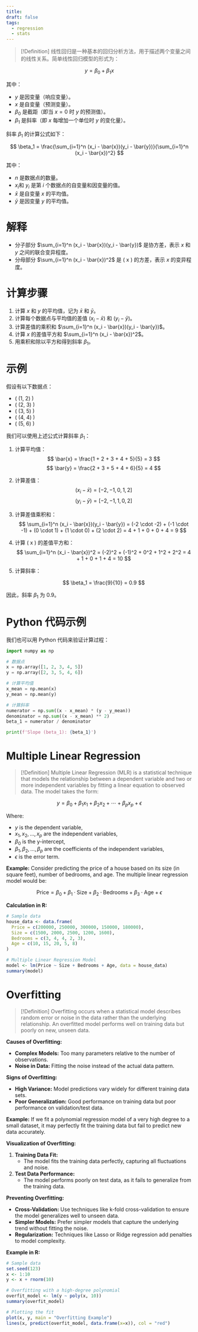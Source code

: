 ```yaml
---
title: 
draft: false
tags:
  - regression
  - stats
---
```

> [!Definition]
> 线性回归是一种基本的回归分析方法，用于描述两个变量之间的线性关系。简单线性回归模型的形式为：

$$ y = \beta_0 + \beta_1 x $$

其中：
- $y$ 是因变量（响应变量）。
- $x$ 是自变量（预测变量）。
- $\beta_0$ 是截距（即当 $x = 0$ 时 $y$ 的预测值）。
- $\beta_1$ 是斜率（即 $x$ 每增加一个单位时 $y$ 的变化量）。

斜率 $\beta_1$ 的计算公式如下：

$$
\beta_1 = \frac{\sum_{i=1}^n (x_i - \bar{x})(y_i - \bar{y})}{\sum_{i=1}^n (x_i - \bar{x})^2}
$$

其中：
- $n$ 是数据点的数量。
- $x_i$和 $y_i$ 是第 $i$ 个数据点的自变量和因变量的值。
- $\bar{x}$ 是自变量 $x$ 的平均值。
- $\bar{y}$ 是因变量 $y$ 的平均值。

# 解释

- 分子部分 $\sum_{i=1}^n (x_i - \bar{x})(y_i - \bar{y})$ 是协方差，表示 $x$ 和 $y$ 之间的联合变异程度。
- 分母部分 $\sum_{i=1}^n (x_i - \bar{x})^2$ 是 \( x \) 的方差，表示 $x$ 的变异程度。

# 计算步骤

1. 计算 $x$ 和 $y$ 的平均值，记为 $\bar{x}$ 和 $\bar{y}$。
2. 计算每个数据点与平均值的差值 $(x_i - \bar{x})$ 和 $(y_i - \bar{y})$。
3. 计算差值的乘积和 $\sum_{i=1}^n (x_i - \bar{x})(y_i - \bar{y})$。
4. 计算 $x$ 的差值平方和 $\sum_{i=1}^n (x_i - \bar{x})^2$。
6. 用乘积和除以平方和得到斜率 $\beta_1$。

# 示例

假设有以下数据点：
- \( (1, 2) \)
- \( (2, 3) \)
- \( (3, 5) \)
- \( (4, 4) \)
- \( (5, 6) \)

我们可以使用上述公式计算斜率 $\beta_1$：

1. 计算平均值：
   $$
   \bar{x} = \frac{1 + 2 + 3 + 4 + 5}{5} = 3
   $$
   $$
   \bar{y} = \frac{2 + 3 + 5 + 4 + 6}{5} = 4
   $$

2. 计算差值：
   $$
   (x_i - \bar{x}) = [-2, -1, 0, 1, 2]
   $$
   $$
   (y_i - \bar{y}) = [-2, -1, 1, 0, 2]
   $$

3. 计算差值乘积和：
   $$
   \sum_{i=1}^n (x_i - \bar{x})(y_i - \bar{y}) = (-2 \cdot -2) + (-1 \cdot -1) + (0 \cdot 1) + (1 \cdot 0) + (2 \cdot 2) = 4 + 1 + 0 + 0 + 4 = 9
   $$

4. 计算 \( x \) 的差值平方和：
   $$
   \sum_{i=1}^n (x_i - \bar{x})^2 = (-2)^2 + (-1)^2 + 0^2 + 1^2 + 2^2 = 4 + 1 + 0 + 1 + 4 = 10
   $$

5. 计算斜率：
   
   $$
   \beta_1 = \frac{9}{10} = 0.9
   $$
   

因此，斜率 $\beta_1$ 为 0.9。

# Python 代码示例

我们也可以用 Python 代码来验证计算过程：

```python
import numpy as np

# 数据点
x = np.array([1, 2, 3, 4, 5])
y = np.array([2, 3, 5, 4, 6])

# 计算平均值
x_mean = np.mean(x)
y_mean = np.mean(y)

# 计算斜率
numerator = np.sum((x - x_mean) * (y - y_mean))
denominator = np.sum((x - x_mean) ** 2)
beta_1 = numerator / denominator

print(f'Slope (beta_1): {beta_1}')
```

# Multiple Linear Regression

>[!Definition]
>Multiple Linear Regression (MLR) is a statistical technique that models the relationship between a dependent variable and two or more independent variables by fitting a linear equation to observed data. The model takes the form:

$$ y = \beta_0 + \beta_1x_1 + \beta_2x_2 + \cdots + \beta_px_p + \epsilon $$

Where:
- $y$ is the dependent variable,
- $x_1, x_2, \ldots, x_p$ are the independent variables,
- $\beta_0$ is the y-intercept,
- $\beta_1, \beta_2, \ldots, \beta_p$ are the coefficients of the independent variables,
- $\epsilon$ is the error term.

**Example:**
Consider predicting the price of a house based on its size (in square feet), number of bedrooms, and age. The multiple linear regression model would be:

$$ \text{Price} = \beta_0 + \beta_1 \cdot \text{Size} + \beta_2 \cdot \text{Bedrooms} + \beta_3 \cdot \text{Age} + \epsilon $$

**Calculation in R:**

```r
# Sample data
house_data <- data.frame(
  Price = c(200000, 250000, 300000, 150000, 180000),
  Size = c(1500, 2000, 2500, 1200, 1600),
  Bedrooms = c(3, 4, 4, 2, 3),
  Age = c(10, 15, 20, 5, 8)
)

# Multiple Linear Regression Model
model <- lm(Price ~ Size + Bedrooms + Age, data = house_data)
summary(model)
```

# Overfitting

>[!Definition]
>Overfitting occurs when a statistical model describes random error or noise in the data rather than the underlying relationship. An overfitted model performs well on training data but poorly on new, unseen data.

**Causes of Overfitting:**
- **Complex Models:** Too many parameters relative to the number of observations.
- **Noise in Data:** Fitting the noise instead of the actual data pattern.

**Signs of Overfitting:**
- **High Variance:** Model predictions vary widely for different training data sets.
- **Poor Generalization:** Good performance on training data but poor performance on validation/test data.

**Example:**
If we fit a polynomial regression model of a very high degree to a small dataset, it may perfectly fit the training data but fail to predict new data accurately.

**Visualization of Overfitting:**
1. **Training Data Fit:**
   - The model fits the training data perfectly, capturing all fluctuations and noise.
2. **Test Data Performance:**
   - The model performs poorly on test data, as it fails to generalize from the training data.

**Preventing Overfitting:**
- **Cross-Validation:** Use techniques like k-fold cross-validation to ensure the model generalizes well to unseen data.
- **Simpler Models:** Prefer simpler models that capture the underlying trend without fitting the noise.
- **Regularization:** Techniques like Lasso or Ridge regression add penalties to model complexity.

**Example in R:**

```r
# Sample data
set.seed(123)
x <- 1:10
y <- x + rnorm(10)

# Overfitting with a high-degree polynomial
overfit_model <- lm(y ~ poly(x, 10))
summary(overfit_model)

# Plotting the fit
plot(x, y, main = "Overfitting Example")
lines(x, predict(overfit_model, data.frame(x=x)), col = "red")
```
